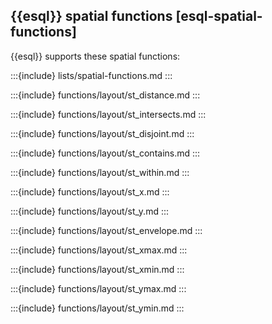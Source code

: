 ## {{esql}} spatial functions [esql-spatial-functions]

{{esql}} supports these spatial functions:

:::{include} lists/spatial-functions.md
:::


:::{include} functions/layout/st_distance.md
:::

:::{include} functions/layout/st_intersects.md
:::

:::{include} functions/layout/st_disjoint.md
:::

:::{include} functions/layout/st_contains.md
:::

:::{include} functions/layout/st_within.md
:::

:::{include} functions/layout/st_x.md
:::

:::{include} functions/layout/st_y.md
:::

:::{include} functions/layout/st_envelope.md
:::

:::{include} functions/layout/st_xmax.md
:::

:::{include} functions/layout/st_xmin.md
:::

:::{include} functions/layout/st_ymax.md
:::

:::{include} functions/layout/st_ymin.md
:::

